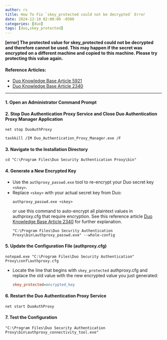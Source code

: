 ```yaml
---
author: rs
title: How To Fix `skey_protected could not be decrypted` Error
date: 2024-12-10 02:00:00 -0500 
categories: [duo]
tags: [duo,skey_protected]
---
```


**[error] The protected value for skey_protected could not be decrypted and therefore cannot be used. This may happen if the secret was encrypted on a different machine and copied to this machine. Please try protecting this value again.** 

#### Reference Articles:  
- [Duo Knowledge Base Article 5921](https://help.duo.com/s/article/5921?language=en_US)  
- [Duo Knowledge Base Article 2340](https://help.duo.com/s/article/2340?language=en_US)  

---

#### **1. Open an Administrator Command Prompt**

#### **2. Stop Duo Authentication Proxy Service and Close Duo Authentication Proxy Manager Application**
  ```
net stop DuoAuthProxy
  ```
  ``` 
taskkill /IM Duo_Authentication_Proxy_Manager.exe /F
  ```

#### **3. Navigate to the Installation Directory**
  ```
cd "C:\Program Files\Duo Security Authentication Proxy\bin"
  ```

#### **4. Generate a New Encrypted Key**
- Use the `authproxy_passwd.exe` tool to re-encrypt your Duo secret key `<skey>`.
- Replace `<skey>` with your actual secret key from Duo:
  ```
  authproxy_passwd.exe <skey>
  ```
  or use this command to auto-encrypt all plaintext values in authproxy.cfg that require encryption. See this reference article [Duo Knowledge Base Article 2340](https://help.duo.com/s/article/2340?language=en_US) for further explanation.
  ```
  "C:\Program Files\Duo Security Authentication Proxy\bin\authproxy_passwd.exe" --whole-config
  ```

#### **5. Update the Configuration File (authproxy.cfg)**
```
notepad.exe "C:\Program Files\Duo Security Authentication" Proxy\conf\authproxy.cfg
```
- Locate the line that begins with `skey_protected` authproxy.cfg and replace the old value with the new encrypted value you just generated:
  ```ini
  skey_protected=encrypted_key
  ```

#### **6. Restart the Duo Authentication Proxy Service**
```
net start DuoAuthProxy
```

#### **7. Test the Configuration**

```
"C:\Program Files\Duo Security Authentication Proxy\bin\authproxy_connectivity_tool.exe"
```